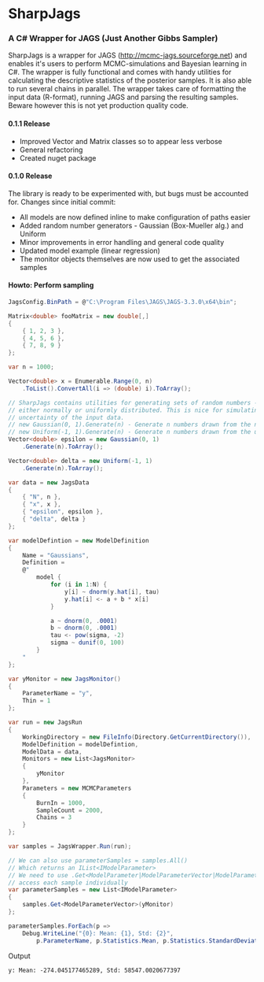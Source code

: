 # SharpJags
### A C\# Wrapper for JAGS (Just Another Gibbs Sampler)

SharpJags is a wrapper for JAGS (http://mcmc-jags.sourceforge.net) and enables it's users to perform MCMC-simulations and Bayesian learning in C\#.
The wrapper is fully functional and comes with handy utilities for calculating the descriptive statistics of the posterior samples. It is also able to run
several chains in parallel. The wrapper takes care of formatting the input data (R-format), running JAGS and parsing the resulting samples. Beware however this
is not yet production quality code.

#### 0.1.1 Release

* Improved Vector<T> and Matrix<T> classes so to appear less verbose
* General refactoring
* Created nuget package

#### 0.1.0 Release

The library is ready to be experimented with, but bugs must be accounted for. Changes since initial commit:

* All models are now defined inline to make configuration of paths easier
* Added random number generators - Gaussian (Box-Mueller alg.) and Uniform
* Minor improvements in error handling and general code quality
* Updated model example (linear regression)
* The monitor objects themselves are now used to get the associated samples

#### Howto: Perform sampling

``` csharp
JagsConfig.BinPath = @"C:\Program Files\JAGS\JAGS-3.3.0\x64\bin";

Matrix<double> fooMatrix = new double[,]
{
	{ 1, 2, 3 },
	{ 4, 5, 6 },
	{ 7, 8, 9 }
};

var n = 1000;

Vector<double> x = Enumerable.Range(0, n)
	.ToList().ConvertAll(i => (double) i).ToArray();

// SharpJags contains utilities for generating sets of random numbers -
// either normally or uniformly distributed. This is nice for simulating the
// uncertainty of the input data.
// new Gaussian(0, 1).Generate(n) - Generate n numbers drawn from the normal distribution with mean=0 and standard deviation=1 (standard normal)
// new Uniform(-1, 1).Generate(n) - Generate n numbers drawn from the uniform distribution that is defined by [min, max]
Vector<double> epsilon = new Gaussian(0, 1)
	.Generate(n).ToArray();

Vector<double> delta = new Uniform(-1, 1)
	.Generate(n).ToArray();

var data = new JagsData
{
	{ "N", n },
	{ "x", x },
	{ "epsilon", epsilon },
	{ "delta", delta }
};

var modelDefintion = new ModelDefinition
{
	Name = "Gaussians",
	Definition =
	@"
		model {
			for (i in 1:N) {
				y[i] ~ dnorm(y.hat[i], tau)
				y.hat[i] <- a + b * x[i]
			}

			a ~ dnorm(0, .0001)
			b ~ dnorm(0, .0001)
			tau <- pow(sigma, -2)
			sigma ~ dunif(0, 100)
		}
	"
};

var yMonitor = new JagsMonitor()
{
	ParameterName = "y",
	Thin = 1
};

var run = new JagsRun
{
	WorkingDirectory = new FileInfo(Directory.GetCurrentDirectory()),
	ModelDefinition = modelDefintion,
	ModelData = data,
	Monitors = new List<JagsMonitor>
	{
		yMonitor
	},
	Parameters = new MCMCParameters
	{
		BurnIn = 1000,
		SampleCount = 2000,
		Chains = 3
	}
};

var samples = JagsWrapper.Run(run);

// We can also use parameterSamples = samples.All()
// Which returns an IList<IModelParameter>
// We need to use .Get<ModelParameter|ModelParameterVector|ModelParameterMatrix> to
// access each sample individually
var parameterSamples = new List<IModelParameter>
{
	samples.Get<ModelParameterVector>(yMonitor)
};

parameterSamples.ForEach(p =>
	Debug.WriteLine("{0}: Mean: {1}, Std: {2}", 
		p.ParameterName, p.Statistics.Mean, p.Statistics.StandardDeviation));
```

Output

```
y: Mean: -274.045177465289, Std: 58547.0020677397
```

